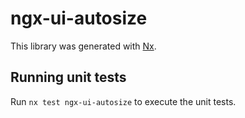# ngx-ui-autosize

This library was generated with [Nx](https://nx.dev).

## Running unit tests

Run `nx test ngx-ui-autosize` to execute the unit tests.
